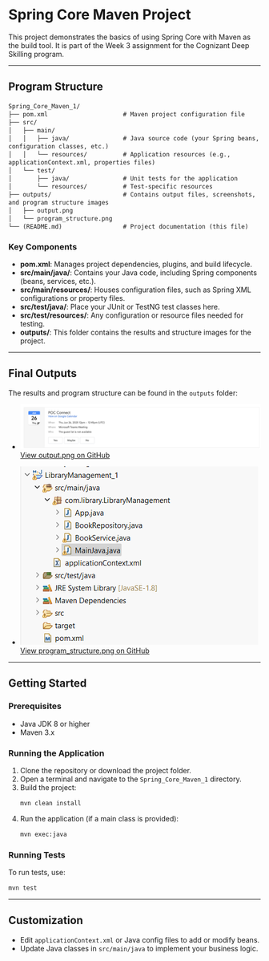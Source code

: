   # Spring Core Maven Project
  
  This project demonstrates the basics of using Spring Core with Maven as the build tool. It is part of the Week 3 assignment for the Cognizant Deep Skilling program.
  
  ---
  
  ## Program Structure
  
  ```
  Spring_Core_Maven_1/
  ├── pom.xml                     # Maven project configuration file
  ├── src/
  │   ├── main/
  │   │   ├── java/               # Java source code (your Spring beans, configuration classes, etc.)
  │   │   └── resources/          # Application resources (e.g., applicationContext.xml, properties files)
  │   └── test/
  │       ├── java/               # Unit tests for the application
  │       └── resources/          # Test-specific resources
  ├── outputs/                    # Contains output files, screenshots, and program structure images
  │   ├── output.png
  │   └── program_structure.png
  └── (README.md)                 # Project documentation (this file)
  ```
  
  ### Key Components
  
  - **pom.xml**: Manages project dependencies, plugins, and build lifecycle.
  - **src/main/java/**: Contains your Java code, including Spring components (beans, services, etc.).
  - **src/main/resources/**: Houses configuration files, such as Spring XML configurations or property files.
  - **src/test/java/**: Place your JUnit or TestNG test classes here.
  - **src/test/resources/**: Any configuration or resource files needed for testing.
  - **outputs/**: This folder contains the results and structure images for the project.
  
  ---
  
  ## Final Outputs
  
  The results and program structure can be found in the `outputs` folder:
  
  - ![output.png](outputs/output.png)  
    [View output.png on GitHub](https://github.com/loki-4445/Cognizant_DN_4.0_Deep_Skilling/blob/main/week_3/Spring_Core_Maven_1/outputs/output.png)
  
  - ![program_structure.png](outputs/program_structure.png)  
    [View program_structure.png on GitHub](https://github.com/loki-4445/Cognizant_DN_4.0_Deep_Skilling/blob/main/week_3/Spring_Core_Maven_1/outputs/program_structure.png)
  
  ---
  
  ## Getting Started
  
  ### Prerequisites
  
  - Java JDK 8 or higher
  - Maven 3.x
  
  ### Running the Application
  
  1. Clone the repository or download the project folder.
  2. Open a terminal and navigate to the `Spring_Core_Maven_1` directory.
  3. Build the project:
      ```sh
      mvn clean install
      ```
  4. Run the application (if a main class is provided):
      ```sh
      mvn exec:java
      ```
  
  ### Running Tests
  
  To run tests, use:
  ```sh
  mvn test
  ```
  
  ---
  
  ## Customization
  
  - Edit `applicationContext.xml` or Java config files to add or modify beans.
  - Update Java classes in `src/main/java` to implement your business logic.
  
